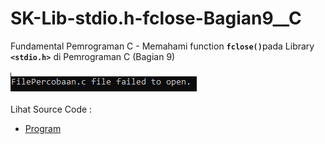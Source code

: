 # SK-Lib-stdio.h-fclose-Bagian9__C
Fundamental Pemrograman C - Memahami function <code><b>fclose()</b></code>pada Library <code><b>&lt;stdio.h></b></code> di Pemrograman C (Bagian 9)<br><br>
<img src="https://github.com/RizkyKhapidsyah/SK-Lib-stdio.h-fclose-Bagian9__C/blob/master/SK-Lib-stdio.h-fclose-Bagian9__C/result/001.PNG"><br><br>
Lihat Source Code : <br>
- <a href="https://github.com/RizkyKhapidsyah/SK-Lib-stdio.h-fclose-Bagian9__C/blob/master/SK-Lib-stdio.h-fclose-Bagian9__C/Source.c">Program</a>
